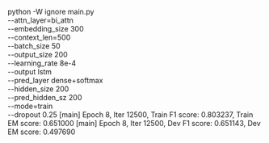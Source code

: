 python  -W ignore main.py\
        --attn_layer=bi_attn\
        --embedding_size 300\
        --context_len=500\
        --batch_size 50\
        --output_size 200\
        --learning_rate 8e-4\
        --output lstm\
        --pred_layer dense+softmax\
        --hidden_size 200\
        --pred_hidden_sz 200\
        --mode=train\
        --dropout 0.25
[main] Epoch 8, Iter 12500, Train F1 score: 0.803237,                            Train EM score: 0.651000
[main] Epoch 8, Iter 12500, Dev F1 score: 0.651143,                            Dev EM score: 0.497690
